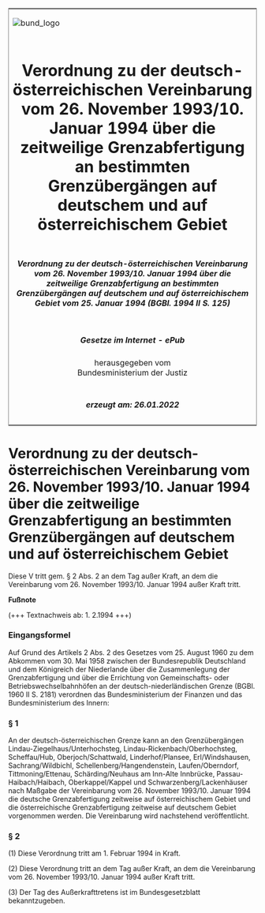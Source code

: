 <span id="DECKBLATT.html"></span>

<table border="0" frame="border" width="100%">

<tr valign="top">

<td align="left">

![bund\_logo](BfJ_2021_Web_de_de.gif)

</td>

<td align="right">

 

</td>

</tr>

<tr align="center" valign="middle">

<td colspan="2">

# Verordnung zu der deutsch-österreichischen Vereinbarung vom 26. November 1993/10. Januar 1994 über die zeitweilige Grenzabfertigung an bestimmten Grenzübergängen auf deutschem und auf österreichischem Gebiet

</td>

</tr>

<tr align="center" valign="middle">

<td colspan="2">

##### Verordnung zu der deutsch-österreichischen Vereinbarung vom 26. November 1993/10. Januar 1994 über die zeitweilige Grenzabfertigung an bestimmten Grenzübergängen auf deutschem und auf österreichischem Gebiet vom 25. Januar 1994 (BGBl. 1994 II S. 125)

</td>

</tr>

<tr align="center" valign="middle">

<td colspan="2">

  
  

##### Gesetze im Internet - ePub  
  
herausgegeben vom  
Bundesministerium der Justiz

</td>

</tr>

<tr align="center" valign="bottom">

<td colspan="2">

  
  

##### erzeugt am: 26.01.2022

</td>

</tr>

</table>

<span id="BJNR012520994.html"></span>

# Verordnung zu der deutsch-österreichischen Vereinbarung vom 26. November 1993/10. Januar 1994 über die zeitweilige Grenzabfertigung an bestimmten Grenzübergängen auf deutschem und auf österreichischem Gebiet

<div>

<div class="jnhtml">

<div>

<div class="jurAbsatz">

Diese V tritt gem. § 2 Abs. 2 an dem Tag außer Kraft, an dem die
Vereinbarung vom 26. November 1993/10. Januar 1994 außer Kraft tritt.

</div>

</div>

</div>

</div>

<div>

  
**Fußnote**

<div class="jnhtml">

<div>

<div class="jurAbsatz">

(+++ Textnachweis ab: 1. 2.1994 +++)

</div>

</div>

</div>

</div>

<span id="BJNR012520994BJNE000100307.html"></span>

### Eingangsformel  

<div>

<div class="jnhtml">

<div>

<div class="jurAbsatz">

Auf Grund des Artikels 2 Abs. 2 des Gesetzes vom 25. August 1960 zu dem
Abkommen vom 30. Mai 1958 zwischen der Bundesrepublik Deutschland und
dem Königreich der Niederlande über die Zusammenlegung der
Grenzabfertigung und über die Errichtung von Gemeinschafts- oder
Betriebswechselbahnhöfen an der deutsch-niederländischen Grenze (BGBl.
1960 II S. 2181) verordnen das Bundesministerium der Finanzen und das
Bundesministerium des Innern:

</div>

</div>

</div>

</div>

<span id="BJNR012520994BJNE000200307.html"></span>

### § 1  

<div>

<div class="jnhtml">

<div>

<div class="jurAbsatz">

An der deutsch-österreichischen Grenze kann an den Grenzübergängen
Lindau-Ziegelhaus/Unterhochsteg, Lindau-Rickenbach/Oberhochsteg,
Scheffau/Hub, Oberjoch/Schattwald, Linderhof/Plansee, Erl/Windshausen,
Sachrang/Wildbichl, Schellenberg/Hangendenstein, Laufen/Oberndorf,
Tittmoning/Ettenau, Schärding/Neuhaus am Inn-Alte Innbrücke,
Passau-Haibach/Haibach, Oberkappel/Kappel und Schwarzenberg/Lackenhäuser
nach Maßgabe der Vereinbarung vom 26. November 1993/10. Januar 1994 die
deutsche Grenzabfertigung zeitweise auf österreichischem Gebiet und die
österreichische Grenzabfertigung zeitweise auf deutschem Gebiet
vorgenommen werden. Die Vereinbarung wird nachstehend veröffentlicht.

</div>

</div>

</div>

</div>

<span id="BJNR012520994BJNE000300307.html"></span>

### § 2  

<div>

<div class="jnhtml">

<div>

<div class="jurAbsatz">

(1) Diese Verordnung tritt am 1. Februar 1994 in Kraft.

</div>

<div class="jurAbsatz">

(2) Diese Verordnung tritt an dem Tag außer Kraft, an dem die
Vereinbarung vom 26. November 1993/10. Januar 1994 außer Kraft tritt.

</div>

<div class="jurAbsatz">

(3) Der Tag des Außerkrafttretens ist im Bundesgesetzblatt
bekanntzugeben.

</div>

</div>

</div>

</div>
